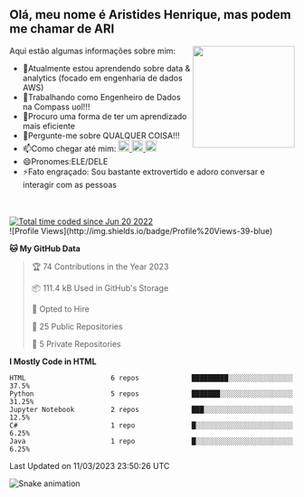 ## Olá, meu nome é Aristides Henrique, mas podem me chamar de ARI

<div >
Aqui estão algumas informações sobre mim:<img align="right" height="180em" src="https://user-images.githubusercontent.com/97318481/177042589-45d62122-82a9-4a32-b3a7-87b322825b2f.png">
</div>

- 🌱Atualmente estou aprendendo sobre data & analytics (focado em engenharia de dados AWS)
- 👯Trabalhando como Engenheiro de Dados na Compass uol!!!
- 🤔Procuro uma forma de ter um aprendizado mais eficiente
- 💬Pergunte-me sobre QUALQUER COISA!!!
- 📫Como chegar até mim:
  <a href="https://www.instagram.com/aryhenry/" target="_blank">
  <img src="https://img.shields.io/badge/-Instagram-%23E4405F?style=for-the-badge&logo=instagram&logoColor=black" height="20px">
  </a>
  <a href="https://www.linkedin.com/in/aristides-henrique/" target="_blank">
  <img src="https://img.shields.io/badge/-LinkedIn-%230077B5?style=for-the-badge&logo=linkedin&logoColor=black" height="20px">
  </a> 
  <a href="mailto:arihenriqueuna@gmail.com">
  <img src="https://img.shields.io/badge/-Gmail-%23333?style=for-the-badge&logo=gmail&logoColor=white" height="20px">
  </a>
- 😄Pronomes:ELE/DELE
- ⚡Fato engraçado: Sou bastante extrovertido e adoro conversar e interagir com as pessoas
<br/>
<br/>
<a href="https://wakatime.com/@97cfde53-3913-4cd8-99cf-b136da9d6e5c"><img src="https://wakatime.com/badge/user/97cfde53-3913-4cd8-99cf-b136da9d6e5c.svg" alt="Total time coded since Jun 20 2022" /></a>
<br/>
<!--START_SECTION:waka-->
![Profile Views](http://img.shields.io/badge/Profile%20Views-39-blue)

**🐱 My GitHub Data** 

> 🏆 74 Contributions in the Year 2023
 > 
> 📦 111.4 kB Used in GitHub's Storage 
 > 
> 💼 Opted to Hire
 > 
> 📜 25 Public Repositories 
 > 
> 🔑 5 Private Repositories  
 > 
**I Mostly Code in HTML** 

```text
HTML                     6 repos             █████████░░░░░░░░░░░░░░░░   37.5% 
Python                   5 repos             ███████░░░░░░░░░░░░░░░░░░   31.25% 
Jupyter Notebook         2 repos             ███░░░░░░░░░░░░░░░░░░░░░░   12.5% 
C#                       1 repo              █░░░░░░░░░░░░░░░░░░░░░░░░   6.25% 
Java                     1 repo              █░░░░░░░░░░░░░░░░░░░░░░░░   6.25%

```



 Last Updated on 11/03/2023 23:50:26 UTC
<!--END_SECTION:waka-->

![Snake animation](https://github.com/arihenrique/arihenrique/blob/output/github-contribution-grid-snake.svg)
